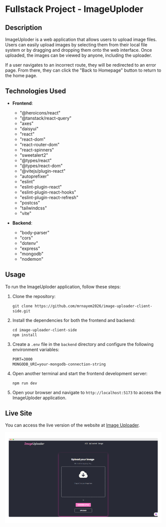 # Fullstack Project - ImageUploder

## Description
ImageUploder is a web application that allows users to upload image files. Users can easily upload images by selecting them from their local file system or by dragging and dropping them onto the web interface. Once uploaded, the images can be viewed by anyone, including the uploader.

If a user navigates to an incorrect route, they will be redirected to an error page. From there, they can click the "Back to Homepage" button to return to the home page.

## Technologies Used
- **Frontend**:
  - "@heroicons/react"
  - "@tanstack/react-query"
  - "axes"
  - "daisyui"
  - "react"
  - "react-dom"
  - "react-router-dom"
  - "react-spinners"
  - "sweetalert2"
  - "@types/react"
  - "@types/react-dom"
  - "@vitejs/plugin-react"
  - "autoprefixer"
  - "eslint"
  - "eslint-plugin-react"
  - "eslint-plugin-react-hooks"
  - "eslint-plugin-react-refresh"
  - "postcss"
  - "tailwindcss"
  - "vite"

- **Backend**:
  - "body-parser"
  - "cors"
  - "dotenv"
  - "express"
  - "mongodb"
  - "nodemon"

## Usage
To run the ImageUploder application, follow these steps:

1. Clone the repository:
   ```
   git clone https://github.com/mrnayem2026/image-uploader-client-side.git
   ```

2. Install the dependencies for both the frontend and backend:
   ```
   cd image-uploader-client-side
   npm install
   ```

3. Create a `.env` file in the `backend` directory and configure the following environment variables:
   ```
   PORT=3000
   MONGODB_URI=your-mongodb-connection-string
   ```

4. Open another terminal and start the frontend development server:
   ```
   npm run dev
   ```

6. Open your browser and navigate to `http://localhost:5173` to access the ImageUploder application.

## Live Site

You can access the live version of the website at [Image Uploader](https://candid-salamander-8f1e3a.netlify.app/).

![Screenshot](/src/assets/web.png)